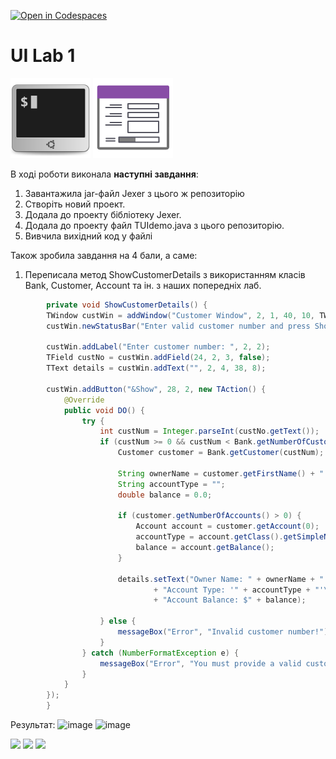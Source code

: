 [![Open in Codespaces](https://classroom.github.com/assets/launch-codespace-7f7980b617ed060a017424585567c406b6ee15c891e84e1186181d67ecf80aa0.svg)](https://classroom.github.com/open-in-codespaces?assignment_repo_id=11227131)
# UI Lab 1
![](terminal-icon.png)
![](gui-icon.png)


В ході роботи виконала **наступні завдання**:
1. Завантажила jar-файл Jexer з цього ж репозиторію
2. Створіть новий проект.
3. Додала до проекту бібліотеку Jexer.
4. Додала до проекту файл TUIdemo.java з цього репозиторію.
5. Вивчила вихідний код у файлі

Також зробила завдання на 4 бали, а саме:
1. Переписала метод ShowCustomerDetails з використанням класів Bank, Customer, Account та ін. з наших попередніх лаб.

````java
        private void ShowCustomerDetails() {
        TWindow custWin = addWindow("Customer Window", 2, 1, 40, 10, TWindow.NOZOOMBOX);
        custWin.newStatusBar("Enter valid customer number and press Show...");

        custWin.addLabel("Enter customer number: ", 2, 2);
        TField custNo = custWin.addField(24, 2, 3, false);
        TText details = custWin.addText("", 2, 4, 38, 8);

        custWin.addButton("&Show", 28, 2, new TAction() {
            @Override
            public void DO() {
                try {
                    int custNum = Integer.parseInt(custNo.getText());
                    if (custNum >= 0 && custNum < Bank.getNumberOfCustomers()) {
                        Customer customer = Bank.getCustomer(custNum);

                        String ownerName = customer.getFirstName() + " " + customer.getLastName();
                        String accountType = "";
                        double balance = 0.0;

                        if (customer.getNumberOfAccounts() > 0) {
                            Account account = customer.getAccount(0);
                            accountType = account.getClass().getSimpleName();
                            balance = account.getBalance();
                        }

                        details.setText("Owner Name: " + ownerName + " (id=" + custNum + ")\n"
                                + "Account Type: '" + accountType + "'\n"
                                + "Account Balance: $" + balance);

                    } else {
                        messageBox("Error", "Invalid customer number!").show();
                    }
                } catch (NumberFormatException e) {
                    messageBox("Error", "You must provide a valid customer number!").show();
                }
            }
        });
        }
 ````

Результат:
![image](https://github.com/ppc-ntu-khpi/35-tui-1-angelxdem/assets/113301385/94f01381-25f2-462c-8678-4b5b264d3f6b)
![image](https://github.com/ppc-ntu-khpi/35-tui-1-angelxdem/assets/113301385/bfe6d2e2-aaa9-4e39-ad68-a545c9a8a2c8)


![](https://img.shields.io/badge/Made%20with-JAVA-red.svg)
![](https://img.shields.io/badge/Made%20with-%20Netbeans-brightgreen.svg)
![](https://img.shields.io/badge/Made%20at-PPC%20NTU%20%22KhPI%22-blue.svg) 
